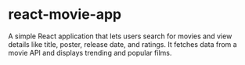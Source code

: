 # react-movie-app
A simple React application that lets users search for movies and view details like title, poster, release date, and ratings. It fetches data from a movie API and displays trending and popular films.
